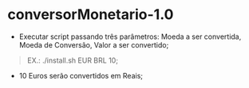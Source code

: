 # conversorMonetario-1.0

- Executar script passando três parâmetros: Moeda a ser convertida, Moeda de Conversão, Valor a ser convertido;
>EX.: ./install.sh EUR BRL 10;
- 10 Euros serão convertidos em Reais;

